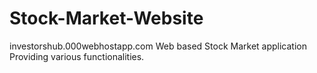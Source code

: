 # Stock-Market-Website
investorshub.000webhostapp.com
Web based Stock Market application Providing various functionalities.
